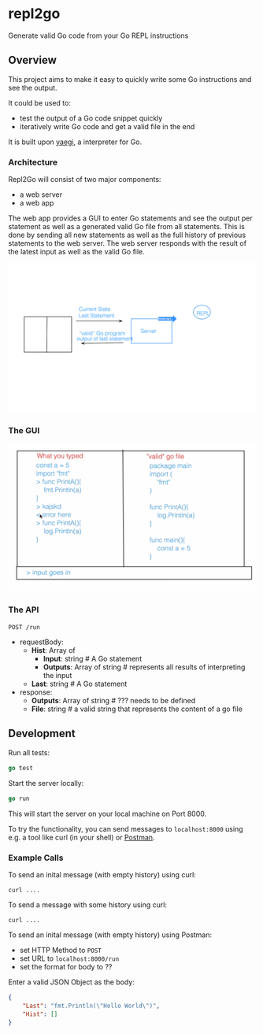 # repl2go
Generate valid Go code from your Go REPL instructions

## Overview

This project aims to make it easy to quickly write some Go instructions and see the output.

It could be used to:
- test the output of a Go code snippet quickly
- iteratively write Go code and get a valid file in the end

It is built upon [yaegi](https://github.com/traefik/yaegi), a interpreter for Go.

### Architecture

Repl2Go will consist of two major components:
- a web server
- a web app

The web app provides a GUI to enter Go statements and see the output per statement as well as a generated valid Go file from all statements. This is done by sending all new statements as well as the full history of previous statements to the web server.
The web server responds with the result of the latest input as well as the valid Go file.

![Repl2Go Architecture](docs/repl2go-architecture.png?raw=true "Architecture Overview")


### The GUI

![Repl2Go GUI](docs/repl2go-gui.png?raw=true "Sketch of the web app's GUI")


### The API


`POST /run`
- requestBody: 
    - **Hist**: Array of
        - **Input**: string # A Go statement
        - **Outputs**: Array of string # represents all results of interpreting the input
    - **Last**: string # A Go statement
- response:
    - **Outputs**: Array of string # ??? needs to be defined
    - **File**: string # a valid string that represents the content of a go file


## Development

Run all tests:
```go
go test
```

Start the server locally:
```go
go run
```
This will start the server on your local machine on Port 8000.

To try the functionality, you can send messages to `localhost:8000` using e.g. a tool like curl (in your shell) or [Postman](https://www.postman.com/).

### Example Calls

To send an inital message (with empty history) using curl:
```
curl ....
```

To send a message with some history using curl:
```
curl ....
```

To send an inital message (with empty history) using Postman:
- set HTTP Method to `POST`
- set URL to `localhost:8000/run`
- set the format for body to ??

Enter a valid JSON Object as the body:
```JSON
{
    "Last": "fmt.Println(\"Hello World\")",
    "Hist": []
}
```